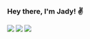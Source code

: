 ### Hey there, I'm Jady! ✌

<div>
  <a href="https://br.linkedin.com/in/jadylacesariof" target="_blank"><img src="https://img.shields.io/badge/LinkedIn-0077B5?style=for-the-badge&logo=linkedin&logoColor=white"></a>
  <a href="mailto:jadylacesariof@gmail.com"><img src="https://img.shields.io/badge/Gmail-D14836?style=for-the-badge&logo=gmail&logoColor=white"></a>
  <a href="https://open.spotify.com/user/jadyla-br?si=3VjalWuiS8WRgl-gJ1sKhg" target="_blank"><img src="https://img.shields.io/badge/Spotify-1DB954?style=for-the-badge&logo=spotify&logoColor=white"></a>
</div>
